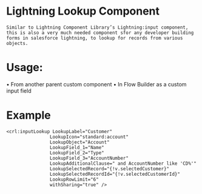 # Lightning Lookup Component
	Similar to Lightning Component Library’s Lightning:input component, this is also a very much needed component sfor any developer building forms in salesforce lightning, to lookup for records from various objects.

# Usage:
• From another parent custom component
• In Flow Builder as a custom input field

# Example
    <crl:inputLookup LookupLabel="Customer"
                    LookupIcon="standard:account" 
                    LookupObject="Account"
                    LookupField_1="Name"
                    LookupField_2="Type" 
                    LookupField_3="AccountNumber"
                    LookupAdditionalClause=" and AccountNumber like 'CD%'"
                    LookupSelectedRecord="{!v.selectedCustomer}"
                    LookupSelectedRecordId="{!v.selectedCustomerId}"
                    LookupRowLimit="6"
                    withSharing="true" />
